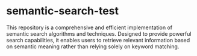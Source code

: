 # semantic-search-test
This repository is a comprehensive and efficient implementation of semantic search algorithms and techniques. Designed to provide powerful search capabilities, it enables users to retrieve relevant information based on semantic meaning rather than relying solely on keyword matching.
